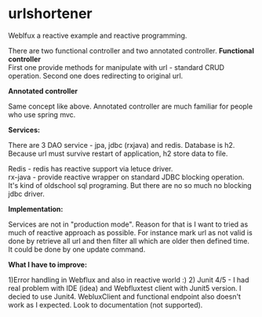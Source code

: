 # urlshortener
Weblfux a reactive example and reactive programming. 

There are two functional controller and two annotated controller. 
**Functional controller**  
First one provide methods for manipulate with url - standard CRUD operation. 
Second one does redirecting to original url.

**Annotated controller**  

Same concept like above. Annotated controller are much familiar for people who use spring mvc. 

**Services:**

There are 3 DAO service - jpa, jdbc (rxjava) and redis. Database is h2. Because url must survive restart of application, h2 store data to file.

Redis - redis has reactive support via letuce driver.  
rx-java - provide reactive wrapper on standard JDBC blocking operation. It's kind of oldschool sql programing. But there are no so much no blocking jdbc driver.

**Implementation:**


 Services are not in "production mode". Reason for that is I want to tried as much of reactive approach as possible. For instance mark url as not valid 
 is done by retrieve all url and then filter all which are older then defined time. It could be done by one update command. 
 
  
**What I have to improve:**

1)Error handling in Webflux and also in reactive world :) 
2) Junit 4/5 - I had real problem with IDE (idea) and Webfluxtest client with Junit5 version. I decied to use Junit4. WebluxClient and functional endpoint also doesn't work as I expected. Look to documentation (not supported).

